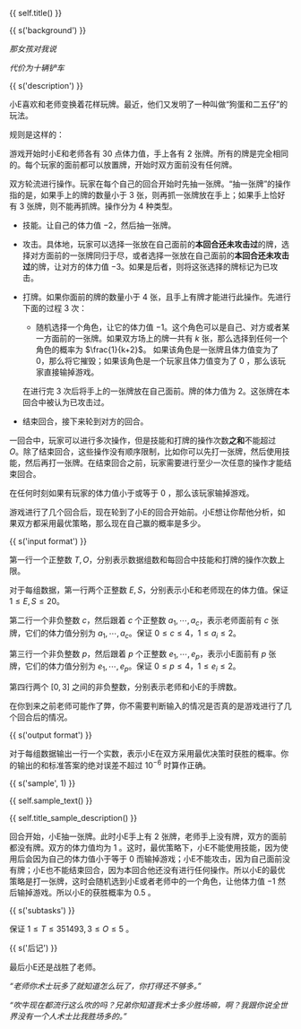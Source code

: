 {{ self.title() }}

{{ s('background') }}

*那女孩对我说*

*代价为十辆铲车*

{{ s('description') }}

小E喜欢和老师变换着花样玩牌。最近，他们又发明了一种叫做“狗蛋和二五仔”的玩法。

规则是这样的：

游戏开始时小E和老师各有 $30$ 点体力值，手上各有 $2$ 张牌。所有的牌是完全相同的。每个玩家的面前都可以放置牌，开始时双方面前没有任何牌。

双方轮流进行操作。玩家在每个自己的回合开始时先抽一张牌。“抽一张牌”的操作指的是，如果手上的牌的数量小于 $3$ 张，则再抓一张牌放在手上；如果手上恰好有 $3$ 张牌，则不能再抓牌。操作分为 $4$ 种类型。

- 技能。让自己的体力值 $-2$，然后抽一张牌。

- 攻击。具体地，玩家可以选择一张放在自己面前的**本回合还未攻击过**的牌，选择对方面前的一张牌同归于尽，或者选择一张放在自己面前的**本回合还未攻击过**的牌，让对方的体力值 $-3$。如果是后者，则将这张选择的牌标记为已攻击。

- 打牌。如果你面前的牌的数量小于 $4$ 张，且手上有牌才能进行此操作。先进行下面的过程 $3$ 次：

  - 随机选择一个角色，让它的体力值 $-1$。这个角色可以是自己、对方或者某一方面前的一张牌。如果双方场上的牌一共有 $k$ 张，那么选择到任何一个角色的概率为 $\frac{1}{k+2}$。 如果该角色是一张牌且体力值变为了 $0$，那么将它摧毁；如果该角色是一个玩家且体力值变为了 $0$ ，那么该玩家直接输掉游戏。

  在进行完 $3$ 次后将手上的一张牌放在自己面前。牌的体力值为 $2$。这张牌在本回合中被认为已攻击过。

- 结束回合，接下来轮到对方的回合。

一回合中，玩家可以进行多次操作，但是技能和打牌的操作次数**之和**不能超过 $O$。除了结束回合，这些操作没有顺序限制，比如你可以先打一张牌，然后使用技能，然后再打一张牌。在结束回合之前，玩家需要进行至少一次任意的操作才能结束回合。

在任何时刻如果有玩家的体力值小于或等于 $0$ ，那么该玩家输掉游戏。

游戏进行了几个回合后，现在轮到了小E的回合开始前。小E想让你帮他分析，如果双方都采用最优策略，那么现在自己赢的概率是多少。

{{ s('input format') }}

第一行一个正整数 $T,O$，分别表示数据组数和每回合中技能和打牌的操作次数上限。

对于每组数据，第一行两个正整数 $E,S$，分别表示小E和老师现在的体力值。保证 $1\le E,S\le 20$。

第二行一个非负整数 $c$，然后跟着 $c$ 个正整数 $a_1,\cdots,a_c$，表示老师面前有 $c$ 张牌，它们的体力值分别为 $a_1,\cdots,a_c$。保证 $0\le c \le 4$，$1\le a_i \le 2$。

第三行一个非负整数 $p$，然后跟着 $p$ 个正整数 $e_1,\cdots,e_p$，表示小E面前有 $p$ 张牌，它们的体力值分别为 $e_1,\cdots,e_p$。保证 $0\le p\le 4$，$1\le e_i\le 2$。

第四行两个 $[0,3]$ 之间的非负整数，分别表示老师和小E的手牌数。

在你到来之前老师可能作了弊，你不需要判断输入的情况是否真的是游戏进行了几个回合后的情况。

{{ s('output format') }}

对于每组数据输出一行一个实数，表示小E在双方采用最优决策时获胜的概率。你的输出的和标准答案的绝对误差不超过 $10^{-6}$ 时算作正确。

{{ s('sample', 1) }}

{{ self.sample_text() }}

{{ self.title_sample_description() }}

回合开始，小E抽一张牌。此时小E手上有 $2$ 张牌，老师手上没有牌，双方的面前都没有牌。双方的体力值均为 $1$ 。这时，最优策略下，小E不能使用技能，因为使用后会因为自己的体力值小于等于 $0$ 而输掉游戏；小E不能攻击，因为自己面前没有牌；小E也不能结束回合，因为本回合他还没有进行任何操作。所以小E的最优策略是打一张牌，这时会随机选到小E或者老师中的一个角色，让他体力值 $-1$ 然后输掉游戏。所以小E的获胜概率为 $0.5$ 。

{{ s('subtasks') }}

保证 $1\le T\le 351493,3\le O \le 5$ 。

{{ s('后记') }}

最后小E还是战胜了老师。

*“老师你术士玩多了就知道怎么玩了，你打得还不够多。”*

*“吹牛现在都流行这么吹的吗？兄弟你知道我术士多少胜场嘛，啊？我跟你说全世界没有一个人术士比我胜场多的。”*